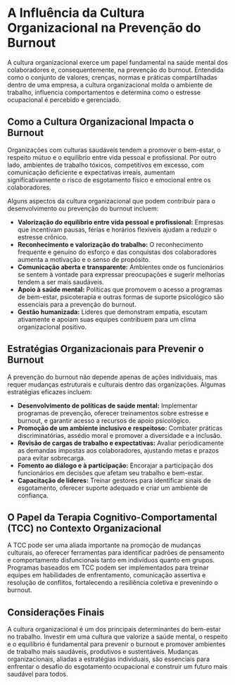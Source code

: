
# A Influência da Cultura Organizacional na Prevenção do Burnout

A cultura organizacional exerce um papel fundamental na saúde mental dos colaboradores e, consequentemente, na prevenção do burnout. Entendida como o conjunto de valores, crenças, normas e práticas compartilhadas dentro de uma empresa, a cultura organizacional molda o ambiente de trabalho, influencia comportamentos e determina como o estresse ocupacional é percebido e gerenciado.

## Como a Cultura Organizacional Impacta o Burnout

Organizações com culturas saudáveis tendem a promover o bem-estar, o respeito mútuo e o equilíbrio entre vida pessoal e profissional. Por outro lado, ambientes de trabalho tóxicos, competitivos em excesso, com comunicação deficiente e expectativas irreais, aumentam significativamente o risco de esgotamento físico e emocional entre os colaboradores.

Alguns aspectos da cultura organizacional que podem contribuir para o desenvolvimento ou prevenção do burnout incluem:

- **Valorização do equilíbrio entre vida pessoal e profissional:** Empresas que incentivam pausas, férias e horários flexíveis ajudam a reduzir o estresse crônico.
- **Reconhecimento e valorização do trabalho:** O reconhecimento frequente e genuíno do esforço e das conquistas dos colaboradores aumenta a motivação e o senso de propósito.
- **Comunicação aberta e transparente:** Ambientes onde os funcionários se sentem à vontade para expressar preocupações e sugerir melhorias tendem a ser mais saudáveis.
- **Apoio à saúde mental:** Políticas que promovem o acesso a programas de bem-estar, psicoterapia e outras formas de suporte psicológico são essenciais para a prevenção do burnout.
- **Gestão humanizada:** Líderes que demonstram empatia, escutam ativamente e apoiam suas equipes contribuem para um clima organizacional positivo.

## Estratégias Organizacionais para Prevenir o Burnout

A prevenção do burnout não depende apenas de ações individuais, mas requer mudanças estruturais e culturais dentro das organizações. Algumas estratégias eficazes incluem:

- **Desenvolvimento de políticas de saúde mental:** Implementar programas de prevenção, oferecer treinamentos sobre estresse e burnout, e garantir acesso a recursos de apoio psicológico.
- **Promoção de um ambiente inclusivo e respeitoso:** Combater práticas discriminatórias, assédio moral e promover a diversidade e a inclusão.
- **Revisão de cargas de trabalho e expectativas:** Avaliar periodicamente as demandas impostas aos colaboradores, ajustando metas e prazos para evitar sobrecarga.
- **Fomento ao diálogo e à participação:** Encorajar a participação dos funcionários em decisões que afetam seu trabalho e bem-estar.
- **Capacitação de líderes:** Treinar gestores para identificar sinais de esgotamento, oferecer suporte adequado e criar um ambiente de confiança.

## O Papel da Terapia Cognitivo-Comportamental (TCC) no Contexto Organizacional

A TCC pode ser uma aliada importante na promoção de mudanças culturais, ao oferecer ferramentas para identificar padrões de pensamento e comportamento disfuncionais tanto em indivíduos quanto em grupos. Programas baseados em TCC podem ser implementados para treinar equipes em habilidades de enfrentamento, comunicação assertiva e resolução de conflitos, fortalecendo a resiliência coletiva e prevenindo o burnout.

## Considerações Finais

A cultura organizacional é um dos principais determinantes do bem-estar no trabalho. Investir em uma cultura que valorize a saúde mental, o respeito e o equilíbrio é fundamental para prevenir o burnout e promover ambientes de trabalho mais saudáveis, produtivos e sustentáveis. Mudanças organizacionais, aliadas a estratégias individuais, são essenciais para enfrentar o desafio do esgotamento ocupacional e construir um futuro mais saudável para todos.
```
